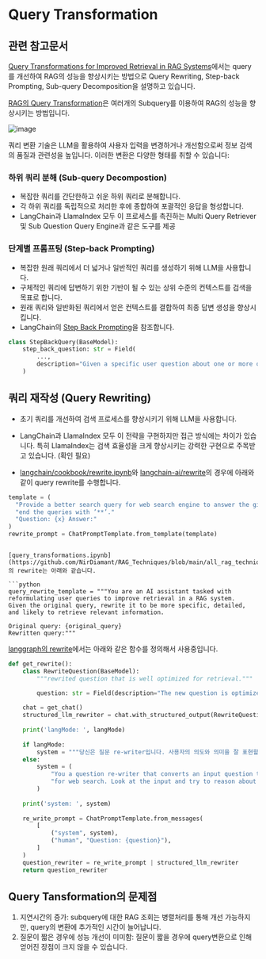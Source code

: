# Query Transformation

## 관련 참고문서

[Query Transformations for Improved Retrieval in RAG Systems](https://github.com/NirDiamant/RAG_Techniques/blob/main/all_rag_techniques/query_transformations.ipynb)에서는 query를 개선하여 RAG의 성능을 향상시키는 방법으로 Query Rewriting, Step-back Prompting, Sub-query Decomposition을 설명하고 있습니다.

[RAG의 Query Transformation](https://medium.com/@krtarunsingh/advanced-rag-techniques-unlocking-the-next-level-040c205b95bc)은 여러개의 Subquery를 이용하여 RAG의 성능을 향상시키는 방법입니다. 

![image](https://github.com/user-attachments/assets/ea32be3d-9d19-473e-840d-9ebf0b4cdf28)


쿼리 변환 기술은 LLM을 활용하여 사용자 입력을 변경하거나 개선함으로써 정보 검색의 품질과 관련성을 높입니다. 이러한 변환은 다양한 형태를 취할 수 있습니다: 

### 하위 쿼리 분해 (Sub-query Decompostion)

- 복잡한 쿼리를 간단한하고 쉬운 하위 쿼리로 분해합니다. 
- 각 하위 쿼리를 독립적으로 처리한 후에 종합하여 포괄적인 응답을 형성합니다. 
- LangChain과 LlamaIndex 모두 이 프로세스를 촉진하는 Multi Query Retriever 및 Sub Question Query Engine과 같은 도구를 제공

### 단계별 프롬프팅 (Step-back Prompting)

- 복잡한 원래 쿼리에서 더 넓거나 일반적인 쿼리를 생성하기 위해 LLM을 사용합니다.
- 구체적인 쿼리에 답변하기 위한 기반이 될 수 있는 상위 수준의 컨텍스트를 검색을 목표로 합니다.
- 원래 쿼리와 일반화된 쿼리에서 얻은 컨텍스트를 결합하여 최종 답변 생성을 향상시킵니다.
- LangChain의 [Step Back Prompting](https://python.langchain.com/v0.1/docs/use_cases/query_analysis/techniques/step_back/)을 참조합니다.

```python
class StepBackQuery(BaseModel):
    step_back_question: str = Field(
        ...,
        description="Given a specific user question about one or more of these products, write a more generic question that needs to be answered in order to answer the specific question.",
    )
```
  

## 쿼리 재작성 (Query Rewriting)

- 초기 쿼리를 개선하여 검색 프로세스를 향상시키기 위해 LLM을 사용합니다.
- LangChain과 LlamaIndex 모두 이 전략을 구현하지만 접근 방식에는 차이가 있습니다. 특히 LlamaIndex는 검색 효율성을 크게 향상시키는 강력한 구현으로 주목받고 있습니다. (확인 필요)

- [langchain/cookbook/rewrite.ipynb](https://github.com/langchain-ai/langchain/blob/master/cookbook/rewrite.ipynb?ref=blog.langchain.dev)와 [langchain-ai/rewrite](https://smith.langchain.com/hub/langchain-ai/rewrite?tab=0)의 경우에 아래와 같이 query rewrite를 수행합니다.

```python
template = (
  "Provide a better search query for web search engine to answer the given question,"
  "end the queries with ’**’."
  "Question: {x} Answer:"
)
rewrite_prompt = ChatPromptTemplate.from_template(template)
```
```

[query_transformations.ipynb](https://github.com/NirDiamant/RAG_Techniques/blob/main/all_rag_techniques/query_transformations.ipynb)의 rewrite는 아래와 같습니다.

```python
query_rewrite_template = """You are an AI assistant tasked with reformulating user queries to improve retrieval in a RAG system. 
Given the original query, rewrite it to be more specific, detailed, and likely to retrieve relevant information.

Original query: {original_query}
Rewritten query:"""
```

[langgraph의 rewrite](https://github.com/kyopark2014/langgraph-agent)에서는 아래와 같은 함수를 정의해서 사용중입니다.

```python
def get_rewrite():
    class RewriteQuestion(BaseModel):
        """rewrited question that is well optimized for retrieval."""

        question: str = Field(description="The new question is optimized to represent semantic intent and meaning of the user")
    
    chat = get_chat()
    structured_llm_rewriter = chat.with_structured_output(RewriteQuestion)
    
    print('langMode: ', langMode)
    
    if langMode:
        system = """당신은 질문 re-writer입니다. 사용자의 의도와 의미을 잘 표현할 수 있도록 질문을 한국어로 re-write하세요."""
    else:
        system = (
            "You a question re-writer that converts an input question to a better version that is optimized"
            "for web search. Look at the input and try to reason about the underlying semantic intent / meaning."
        )
        
    print('system: ', system)
        
    re_write_prompt = ChatPromptTemplate.from_messages(
        [
            ("system", system),
            ("human", "Question: {question}"),
        ]
    )
    question_rewriter = re_write_prompt | structured_llm_rewriter
    return question_rewriter
```


## Query Tansformation의 문제점

1) 지연시간의 증가: subquery에 대한 RAG 조회는 병렬처리를 통해 개선 가능하지만, query의 변환에 추가적인 시간이 늘어납니다.
2) 질문이 짧은 경우에 성능 개선이 미미함: 질문이 짧을 경우에 query변환으로 인해 얻어진 장점이 크지 않을 수 있습니다.


